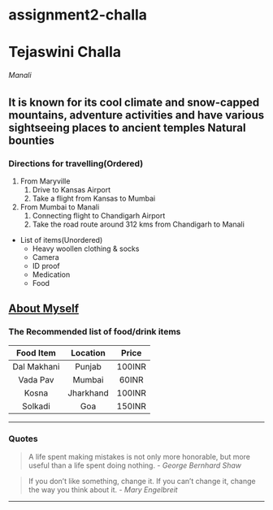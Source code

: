 # assignment2-challa
# Tejaswini Challa
###### Manali
It is known for its cool climate and snow-capped mountains, adventure activities and have various sightseeing places to ancient temples
**Natural bounties**
---
### Directions for travelling(Ordered)
1. From Maryville
   1. Drive to Kansas Airport
   2. Take a flight from Kansas to Mumbai
2. From Mumbai to Manali
   1. Connecting flight to Chandigarh Airport
   2. Take the road route around 312 kms from Chandigarh to Manali
* List of items(Unordered)  
   * Heavy woollen clothing & socks
   * Camera
   * ID proof
   * Medication
   * Food
 
 [About Myself](AboutMe.md)  
---
 ### The Recommended list of food/drink items


 | Food Item     | Location    | Price  | 
 | :----:        | :----:      | :----:|
 | Dal Makhani   |Punjab       |100INR|
 | Vada Pav      |Mumbai       |60INR|
 | Kosna         |Jharkhand    |100INR|
 | Solkadi       |Goa          |150INR|
---
### Quotes
>A life spent making mistakes is not only more honorable, but more useful than a life spent doing nothing.
 *- George Bernhard Shaw*
 
>If you don’t like something, change it. If you can’t change it, change the way you think about it. 
*- Mary Engelbreit*
---